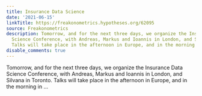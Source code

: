 ```yaml
---
title: Insurance Data Science
date: '2021-06-15'
linkTitle: https://freakonometrics.hypotheses.org/62095
source: Freakonometrics
description: Tomorrow, and for the next three days, we organize the Insurance Data
  Science Conference, with Andreas, Markus and Ioannis in London, and Silvana in Toronto.
  Talks will take place in the afternoon in Europe, and in the morning in ...
disable_comments: true
---
```

Tomorrow, and for the next three days, we organize the Insurance Data Science Conference, with Andreas, Markus and Ioannis in London, and Silvana in Toronto. Talks will take place in the afternoon in Europe, and in the morning in ...